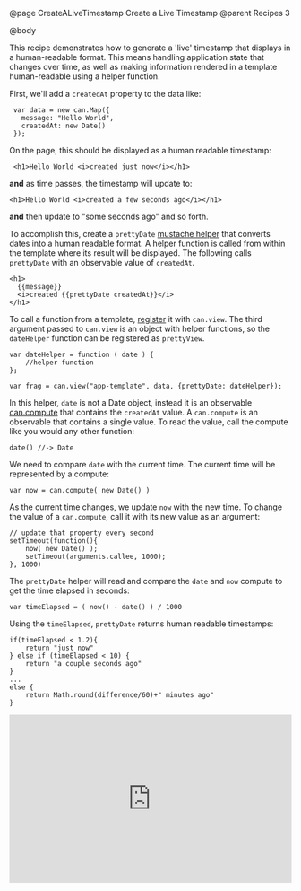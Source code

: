 @page CreateALiveTimestamp Create a Live Timestamp
@parent Recipes 3

@body

This recipe demonstrates how to generate a 'live' timestamp
that displays in a human-readable format. This means handling
application state that changes over time, as well as making
information rendered in a template human-readable using a helper function.

First, we'll add a `createdAt` property to the data like:

```
 var data = new can.Map({
   message: "Hello World",
   createdAt: new Date()
 });
```

On the page, this should be displayed as a human readable
timestamp:

```
 <h1>Hello World <i>created just now</i></h1>
```

__and__ as time passes, the timestamp will update to:

```
<h1>Hello World <i>created a few seconds ago</i></h1>
```

__and__ then update to "some seconds ago" and so forth.

To accomplish this, create a `prettyDate` [mustache helper](../docs/can.mustache.helper.html) that converts
dates into a human readable format.  A helper function is called from within the template where its result
will be displayed.  The following calls `prettyDate` with an observable value of `createdAt`.

```
<h1>
  {{message}}
  <i>created {{prettyDate createdAt}}</i>
</h1>
```

To call a function from a template, [register](../docs/can.mustache.registerHelper.html) it with `can.view`.
The third argument passed to `can.view` is an object with helper functions, so the `dateHelper` function
can be registered as `prettyView`.

```
var dateHelper = function ( date ) {
	//helper function
};

var frag = can.view("app-template", data, {prettyDate: dateHelper});
```

In this helper, `date` is not a Date object, instead it is an observable [can.compute](../docs/can.compute.html) that
contains the `createdAt` value.  A `can.compute` is an observable that contains a single value.  To read the value,
call the compute like you would any other function:

```
date() //-> Date
```

We need to compare `date` with the current time. The current time
will be represented by a compute:

```
var now = can.compute( new Date() )
```

As the current time changes, we update `now` with the new time. To change the value of a `can.compute`,
call it with its new value as an argument:

```
// update that property every second
setTimeout(function(){
	now( new Date() );
	setTimeout(arguments.callee, 1000);
}, 1000)
```

The `prettyDate` helper will read and compare the `date` and `now` compute to
get the time elapsed in seconds:

```
var timeElapsed = ( now() - date() ) / 1000
```

Using the `timeElapsed`, `prettyDate` returns human readable timestamps:

```
if(timeElapsed < 1.2){
	return "just now"
} else if (timeElapsed < 10) {
	return "a couple seconds ago"
}
...
else {
	return Math.round(difference/60)+" minutes ago"
}
```

<iframe width="100%" height="300" src="http://jsfiddle.net/donejs/VQNSH/embedded/result,html,js/" allowfullscreen="allowfullscreen" frameborder="0"> </iframe>